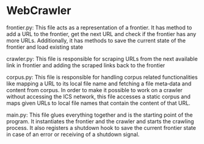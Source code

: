 # WebCrawler
 frontier.py: This file acts as a representation of a frontier. It has method to add a URL to the frontier, get
the next URL and check if the frontier has any more URLs. Additionally, it has methods to save the current
state of the frontier and load existing state

 crawler.py: This file is responsible for scraping URLs from the next available link in frontier and adding the
scraped links back to the frontier

 corpus.py: This file is responsible for handling corpus related functionalities like mapping a URL to its local
file name and fetching a file meta‐data and content from corpus. In order to make it possible to work on a
crawler without accessing the ICS network, this file accesses a static corpus and maps given URLs to local
file names that contain the content of that URL.

 main.py: This file glues everything together and is the starting point of the program. It instantiates the
frontier and the crawler and starts the crawling process. It also registers a shutdown hook to save the
current frontier state in case of an error or receiving of a shutdown signal.
